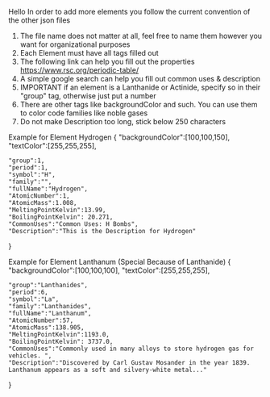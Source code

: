 Hello
In order to add more elements you follow the current convention of the other json files
1) The file name does not matter at all, feel free to name them however you want for organizational purposes
2) Each Element must have all tags filled out
3) The following link can help you fill out the  properties https://www.rsc.org/periodic-table/
4) A simple google search can help you fill out common uses & description
5) IMPORTANT if an element is a Lanthanide or Actinide, specify so in their "group" tag, otherwise just put a number
6) There are other tags like backgroundColor and such. You can use them to color code families like noble gases
7) Do not make Description too long, stick below 250 characters



Example for Element Hydrogen
{
    "backgroundColor":[100,100,150], 
    "textColor":[255,255,255],

    "group":1,
    "period":1,
    "symbol":"H",
    "family":"",
    "fullName":"Hydrogen",
    "AtomicNumber":1,
    "AtomicMass":1.008,
    "MeltingPointKelvin":13.99,
    "BoilingPointKelvin": 20.271,
    "CommonUses":"Common Uses: H Bombs",
    "Description":"This is the Description for Hydrogen"
}

Example for Element Lanthanum (Special Because of Lanthanide)
{
    "backgroundColor":[100,100,100], 
    "textColor":[255,255,255],

    "group":"Lanthanides",
    "period":6,
    "symbol":"La",
    "family":"Lanthanides",
    "fullName":"Lanthanum",
    "AtomicNumber":57,
    "AtomicMass":138.905,
    "MeltingPointKelvin":1193.0,
    "BoilingPointKelvin": 3737.0,
    "CommonUses":"Commonly used in many alloys to store hydrogen gas for vehicles. ",
    "Description":"Discovered by Carl Gustav Mosander in the year 1839. Lanthanum appears as a soft and silvery-white metal..."
}